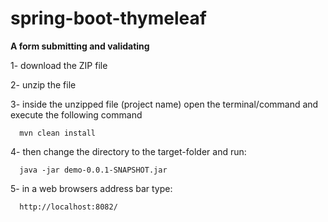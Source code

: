 # spring-boot-thymeleaf
<strong>A form submitting and validating</strong>

1- download the ZIP file

2- unzip the file

3- inside the unzipped file (project name) open the terminal/command and execute the following command

      mvn clean install

4- then change the directory to the target-folder and run:

      java -jar demo-0.0.1-SNAPSHOT.jar

5- in a web browsers address bar type:

      http://localhost:8082/
